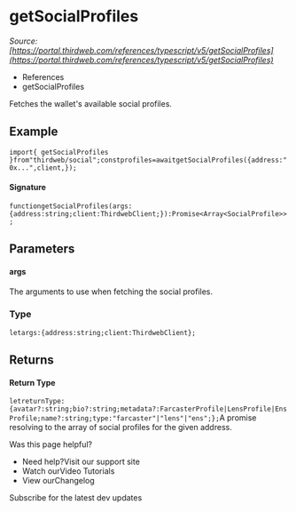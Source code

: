 # getSocialProfiles

*Source: [https://portal.thirdweb.com/references/typescript/v5/getSocialProfiles](https://portal.thirdweb.com/references/typescript/v5/getSocialProfiles)*

* References
* getSocialProfiles

Fetches the wallet's available social profiles.

## Example

`import{ getSocialProfiles }from"thirdweb/social";constprofiles=awaitgetSocialProfiles({address:"0x...",client,});`
#### Signature

`functiongetSocialProfiles(args:{address:string;client:ThirdwebClient;}):Promise<Array<SocialProfile>>;`
## Parameters

#### args

The arguments to use when fetching the social profiles.

### Type

`letargs:{address:string;client:ThirdwebClient};`
## Returns

#### Return Type

`letreturnType:{avatar?:string;bio?:string;metadata?:FarcasterProfile|LensProfile|EnsProfile;name?:string;type:"farcaster"|"lens"|"ens";};`A promise resolving to the array of social profiles for the given address.

Was this page helpful?

* Need help?Visit our support site
* Watch ourVideo Tutorials
* View ourChangelog

Subscribe for the latest dev updates

